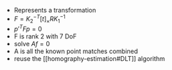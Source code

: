 - Represents a transformation 
- $F = K_{2}^{-T}[t]_{\times}RK_{1}^{-1}$
- $p'^{T}Fp = 0$
- F is rank 2 with 7 DoF
- solve $Af=0$
- A is all the known point matches combined
- reuse the [[homography-estimation#DLT]] algorithm